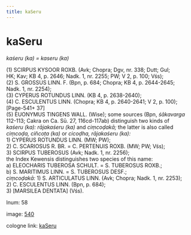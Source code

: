 ```yaml
---
title: kaSeru
---
```


# kaSeru

<i>kaśeru (ka) = kaseru (ka)</i>  <div n="P" />(1) <bot>SCIRPUS KYSOOR ROXB.</bot> (Avk; Chopra; Dgv, nr. 338; Dutt; Gul; <div n="lb" />HK; Kav; KB 4, p. 2646; Nadk. 1, nr. 2255; PW; V 2, p. 100; Vśs); <div n="P" />(2) <bot>S. GROSSUS LINN. F.</bot> (Bpn, p. 684; Chopra; KB 4, p. 2644-2645; <div n="lb" />Nadk. 1, nr. 2254); <div n="P" />(3) <bot>CYPERUS ROTUNDUS LINN.</bot> (KB 4, p. 2638-2640); <div n="P" />(4) <bot>C. ESCULENTUS LINN.</bot> (Chopra; KB 4, p. 2640-2641; V 2, p. 100); [Page-541+ 37] <div n="P" />(5) <bot>EUONYMUS TINGENS WALL.</bot> (Wise); some sources (Bpn, <i>śākavarga</i> <div n="lb" />112-113; Cakra on Ca. Sū. 27, 116cd-117ab) distinguish two kinds of <div n="lb" /><i>kaśeru (ka): rājakaśeru (ka)</i> and <i>ciṃcoḍakā;</i> the latter is also called <div n="lb" /><i>ciṃcoḍa, ciñcoṭa (ka)</i> or <i>cicoḍha, rājakaśeru (ka):</i> <div n="P" />1) <bot>CYPERUS ROTUNDUS LINN.</bot> (MW; PW); <div n="P" />2) <bot>C. SCARIOSUS R. BR.</bot> = <bot>C. PERTENUIS ROXB.</bot> (MW; PW; Vśs); <div n="P" />3) <bot>SCIRPUS TUBEROSUS</bot> (Avk; Nadk. 1, nr. 2256); <div n="lb" />the Index Kewensis distinguishes two species of this name: <div n="P" />a) <bot>ELEOCHARIS TUBEROSA SCHULT.</bot> = <bot>S. TUBEROSUS ROXB.</bot>; <div n="P" />b) <bot>S. MARITIMUS LINN.</bot> = <bot>S. TUBEROSUS DESF.</bot>; <div n="P" /><i>ciṃcoḍakā:</i> 1) <bot>S. ARTICULATUS LINN.</bot> (Avk; Chopra; Nadk. 1, nr. 2253); <div n="lb" />2) <bot>C. ESCULENTUS LINN.</bot> (Bpn, p. 684); <div n="lb" />3) [<bot>MARSILEA DENTATA</bot>] (Vśs).

lnum: 58

image: [540](https://www.sanskrit-lexicon.uni-koeln.de/scans/csl-apidev/servepdf.php?dict=snp&page=540)

cologne link: [kaSeru](https://sanskrit-lexicon.uni-koeln.de/scans/csl-apidev/getword.php?dict=snp&key=kaSeru)

